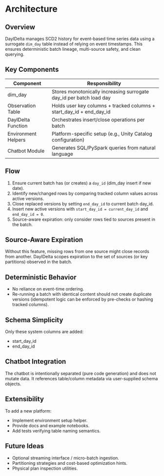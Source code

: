 # Architecture

## Overview
DayIDelta manages SCD2 history for event-based time series data using a surrogate `dim_day` table instead of relying on event timestamps. This ensures deterministic batch lineage, multi-source safety, and clean querying.

## Key Components
| Component | Responsibility |
|-----------|----------------|
| dim_day | Stores monotonically increasing surrogate day_id per batch load day |
| Observation Table | Holds user key columns + tracked columns + start_day_id + end_day_id |
| DayIDelta Function | Orchestrates insert/close operations per batch |
| Environment Helpers | Platform-specific setup (e.g., Unity Catalog configuration) |
| Chatbot Module | Generates SQL/PySpark queries from natural language |

## Flow
1. Ensure current batch has (or creates) a `day_id` (dim_day insert if new date).
2. Identify new/changed rows by comparing tracked column values across active versions.
3. Close replaced versions by setting `end_day_id` to current batch day_id.
4. Insert new active versions with `start_day_id = current_day_id` and `end_day_id = 0`.
5. Source-aware expiration: only consider rows tied to sources present in the batch.

## Source-Aware Expiration
Without this feature, missing rows from one source might close records from another. DayIDelta scopes expiration to the set of sources (or key partitions) observed in the batch.

## Deterministic Behavior
- No reliance on event-time ordering.
- Re-running a batch with identical content should not create duplicate versions (idempotent logic can be enforced by pre-checks or hashing tracked columns).

## Schema Simplicity
Only these system columns are added:
- start_day_id
- end_day_id

## Chatbot Integration
The chatbot is intentionally separated (pure code generation) and does not mutate data. It references table/column metadata via user-supplied schema objects.

## Extensibility
To add a new platform:
- Implement environment setup helper.
- Provide docs and example notebooks.
- Add tests verifying table naming semantics.

## Future Ideas
- Optional streaming interface / micro-batch ingestion.
- Partitioning strategies and cost-based optimization hints.
- Physical plan inspection utilities.
